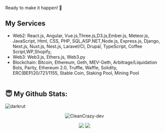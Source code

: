 Ready to make it happen! 👋

## My Services
- Web2: React.js, Angular, Vue.js,Three.js,D3.js,Ember.js, Meteor.js, JavaScript, Html, CSS, PHP, SQL,ASP.NET,Node.js, Express.js, Django, Next.js, Nuxt.js, Nest.js, Laravel/CI, Drupal, TypeScript, Coffee Script,WP,Shopify,
- Web3: Web3.js, Ethers.js, Web3.py
- Blockchain: Bitcoin, Ethereum, Geth, MEV-Geth, Arbitrage/Liquidation Bots, Parity, Ethereum 2.0, Truffle, Waffle, Solidity, ERC(BEP)20/721/1155, Stable Coin, Staking Pool, Mining Pool
<br><br>
## <b>😇 My Github Stats</b>:
<p align="left"><img src="https://komarev.com/ghpvc/?username=CleanCrazy-dev&label=Profile%20views&color=0e75b6&style=flat" alt="darkrut" /> </p>
<p align="center" style="margin-bottom: 10px;"><img src="https://github-profile-trophy.vercel.app/?username=CleanCrazy-dev&column=7&theme=onedark" alt="CleanCrazy-dev" /></p>
<p align="center">
  <img src = "https://github-readme-stats.vercel.app/api?username=CleanCrazy-dev&show_icons=true&include_all_commits=true&count_private=true&theme=tokyonight"> 
  <img src = "https://github-readme-stats.vercel.app/api/top-langs/?username=CleanCrazy-dev&langs_count=8&layout=compact&theme=tokyonight&include_all_commits=true">
</p>

